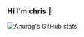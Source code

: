 ### Hi I'm chris 👋

![Anurag's GitHub stats](https://github-readme-stats.vercel.app/api?username=chrisluo5311&show_icons=true&count_private=true&theme=highcontrast)
